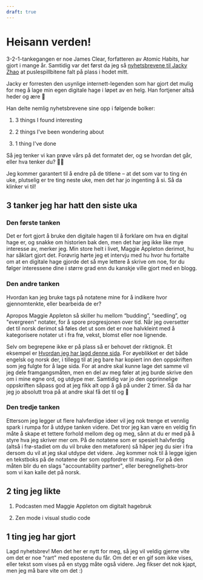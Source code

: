 ```yaml
---
draft: true
---
```

# Heisann verden!

3-2-1-tankegangen er noe James Clear, forfatteren av Atomic Habits, har gjort i mange år. Samtidig var det først da jeg så [nyhetsbrevene til Jacky Zhao](https://github.com/jackyzha0/blog/blob/master/newsletter/4.md) at puslespillbitene falt på plass i hodet mitt.

Jacky er forresten den usynlige internett-legenden som har gjort det mulig for meg å lage min egen digitale hage i løpet av en helg. Han fortjener altså heder og ære 👏

Han delte nemlig nyhetsbrevene sine opp i følgende bolker:

1.  3 things I found interesting
    
2.  2 things I've been wondering about
    
3.  1 thing I've done

Så jeg tenker vi kan prøve vårs på det formatet der, og se hvordan det går, eller hva tenker du? 🤷‍♂️

Jeg kommer garantert til å endre på de titlene – at det som var to ting én uke, plutselig er tre ting neste uke, men det har jo ingenting å si. Så da klinker vi til!

## 3 tanker jeg har hatt den siste uka

### Den første tanken

Det er fort gjort å bruke den digitale hagen til å forklare om hva en digital hage er, og snakke om historien bak den, men det har jeg ikke like mye interesse av, merker jeg. Min store helt i livet, Maggie Appleton derimot, hu har såklart gjort det. Forøvrig hørte jeg et intervju med hu hvor hu fortalte om at en digitale hage gjorde det så mye lettere å skrive om noe, for du følger interessene dine i større grad enn du kanskje ville gjort med en blogg.

### Den andre tanken

Hvordan kan jeg bruke tags på notatene mine for å indikere hvor gjennomtenkte, eller bearbeida de er?

Apropos Maggie Appleton så skiller hu mellom “budding”, “seedling”, og "evergreen" notater, for å spore progresjonen over tid. Når jeg oversetter det til norsk derimot så føles det ut som det er noe halvkleint med å kategorisere notater ut i fra frø, vekst, blomst eller noe lignende.

Selv om begrepene ikke er på plass så er behovet der riktignok. Et eksempel er [Hvordan jeg har lagd denne sida](https://strombraaten.github.io/quartz/notes/Hvordan-jeg-har-lagd-denne-sida). For øyeblikket er det både engelsk og norsk der, i tillegg til at jeg bare har kopiert inn den oppskriften som jeg fulgte for å lage sida. For at andre skal kunne lage det samme vil jeg dele framgangsmåten, men en del av meg føler at jeg burde skrive den om i mine egne ord, og utdype mer. Samtidig var jo den opprinnelige oppskriften såpass god at jeg fikk alt opp å gå på under 2 timer. Så da har jeg jo absolutt troa på at andre skal få det til og 💪

### Den tredje tanken

Ettersom jeg legger ut flere halvferdige ideer vil jeg nok trenge et vennlig spark i rumpa for å utdype tanken videre. Det tror jeg kan være en veldig fin måte å skape et tettere forhold mellom deg og meg, sånn at du er med på å styre hva jeg skriver mer om. På de notatene som er spesielt halvferdig (altså i frø-stadiet om du vil bruke den metaforen) så håper jeg du sier i fra dersom du vil at jeg skal utdype det videre. Jeg kommer nok til å legge igjen en tekstboks på de notatene der som oppfordrer til masing. For på den måten blir du en slags "accountability partner", eller beregnelighets-bror som vi kan kalle det på norsk.

## 2 ting jeg likte

1.  Podcasten med Maggie Appleton om digitalt hagebruk

2.  Zen mode i visual studio code
    

## 1 ting jeg har gjort

Lagd nyhetsbrev! Men det her er nytt for meg, så jeg vil veldig gjerne vite om det er noe "rart" med epostene du får. Om det er en gif som ikke vises, eller tekst som vises på en stygg måte også videre. Jeg fikser det nok kjapt, men jeg må bare vite om det :)